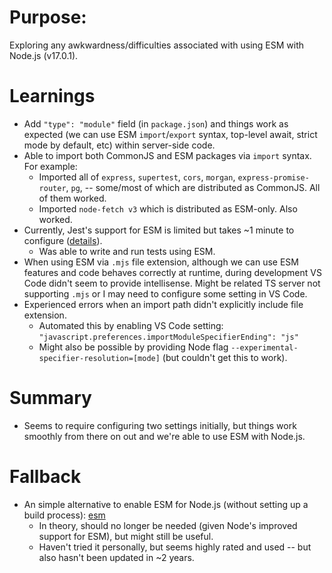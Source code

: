 # Purpose:

Exploring any awkwardness/difficulties associated with using ESM with Node.js (v17.0.1).

# Learnings

- Add `"type": "module"` field (in `package.json`) and things work as expected (we can use ESM `import`/`export` syntax, top-level await, strict mode by default, etc) within server-side code.
- Able to import both CommonJS and ESM packages via `import` syntax. For example:
  - Imported all of `express`, `supertest`, `cors`, `morgan`, `express-promise-router`, `pg`, -- some/most of which are distributed as CommonJS. All of them worked.
  - Imported `node-fetch v3` which is distributed as ESM-only. Also worked.
- Currently, Jest's support for ESM is limited but takes ~1 minute to configure ([details](https://jestjs.io/docs/ecmascript-modules)).
  - Was able to write and run tests using ESM.
- When using ESM via `.mjs` file extension, although we can use ESM features and code behaves correctly at runtime, during development VS Code didn't seem to provide intellisense. Might be related TS server not supporting `.mjs` or I may need to configure some setting in VS Code.
- Experienced errors when an import path didn't explicitly include file extension.
  - Automated this by enabling VS Code setting: `"javascript.preferences.importModuleSpecifierEnding": "js"`
  - Might also be possible by providing Node flag `--experimental-specifier-resolution=[mode]` (but couldn't get this to work).

# Summary

- Seems to require configuring two settings initially, but things work smoothly from there on out and we're able to use ESM with Node.js.

# Fallback

- An simple alternative to enable ESM for Node.js (without setting up a build process): [esm](https://www.npmjs.com/package/esm)
  - In theory, should no longer be needed (given Node's improved support for ESM), but might still be useful.
  - Haven't tried it personally, but seems highly rated and used -- but also hasn't been updated in ~2 years.
